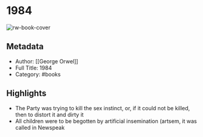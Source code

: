 # 1984

![rw-book-cover](https://readwise-assets.s3.amazonaws.com/static/images/default-book-icon-3.40504e56b01b.png)

## Metadata
- Author: [[George Orwel]]
- Full Title: 1984
- Category: #books

## Highlights
- The Party was trying to kill the sex instinct, or, if it could not be killed, then to distort it and dirty it
- All children were to be begotten by artificial insemination (artsem, it was called in Newspeak
